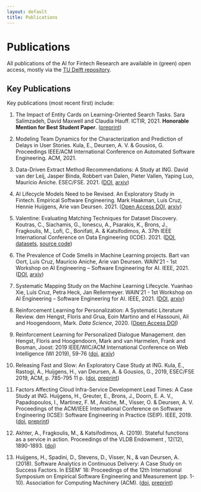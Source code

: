 ```yaml
---
layout: default
title: Publications
---
```


# Publications

All publications of the AI for Fintech Research are available in (green) open access, mostly via the [TU Delft repository][pure].

[pure]: https://research.tudelft.nl/en/searchAll/index/?search=ai4fintech

## Key Publications

Key publications (most recent first) include:

1. The Impact of Entity Cards on Learning-Oriented Search Tasks. Sara Salimzadeh, David Maxwell and Claudia Hauff. ICTIR, 2021. **Honorable Mention for Best Student Paper**. ([preprint](https://chauff.github.io/documents/publications/ICTIR2021-Salimzadeh.pdf))

1. Modeling Team Dynamics for the Characterization and Prediction of Delays in User Stories. Kula, E., Deursen, A. V. & Gousios, G. Proceedings IEEE/ACM International Conference on Automated Software Engineering. ACM, 2021. 

1. Data-Driven Extract Method Recommendations: A Study at ING. David van der Leij, Jasper Binda, Robbert van Dalen, Pieter Vallen, Yaping Luo, Maurício Aniche. ESEC/FSE. 2021. ([DOI](https://doi.org/10.1145/3468264.3473927), [arxiv](https://arxiv.org/abs/2107.05396)) 

1. AI Lifecycle Models Need to be Revised. An Exploratory Study in Fintech. Empirical Software Engineering. Mark Haakman, Luís Cruz, Hennie Huijgens, Arie van Deursen. 2021. ([Open Access DOI](https://doi.org/10.1007/s10664-021-09993-1), [arxiv](https://arxiv.org/abs/2010.02716))

1. Valentine: Evaluating Matching Techniques for Dataset Discovery. Koutras, C., Siachamis, G., Ionescu, A., Psarakis, K., Brons, J., Fragkoulis, M., Lofi, C., Bonifati, A. & Katsifodimos, A. 37th IEEE International Conference on Data Engineering (ICDE). 2021. ([DOI](https://doi.org/10.1109/ICDE51399.2021.00047), [datasets](https://zenodo.org/record/5084605), [source code](https://github.com/delftdata/valentine))

1.  The Prevalence of Code Smells in Machine Learning projects. Bart van Oort, Luís Cruz, Maurício Aniche, Arie van Deursen. WAIN'21 - 1st Workshop on AI Engineering – Software Engineering for AI. IEEE, 2021. ([DOI](https://doi.org/10.1109/WAIN52551.2021.00011), [arxiv](https://arxiv.org/abs/2103.04146))

1.   Systematic Mapping Study on the Machine Learning Lifecycle. Yuanhao Xie, Luís Cruz, Petra Heck, Jan Rellermeyer. WAIN'21 - 1st Workshop on AI Engineering – Software Engineering for AI. IEEE, 2021. ([DOI](https://doi.org/10.1109/WAIN52551.2021.00017), [arxiv](https://arxiv.org/abs/2103.10248))

1. Reinforcement Learning for Personalization: A Systematic Literature Review.
   den Hengst, Floris and Grua, Eoin Martino and el Hassouni, Ali and Hoogendoorn, Mark.
   _Data Science_, 2020.
   ([Open Access DOI](https://doi.org/10.3233/DS-200028))

1. Reinforcement Learning for Personalized Dialogue Management.
   den Hengst, Floris and Hoogendoorn, Mark and van Harmelen, Frank and Bosman, Joost:
   2019 IEEE/WIC/ACM International Conference on Web Intelligence (WI 2019), 59-76
   ([doi](https://doi.org/10.1145/3350546.3352501), [arxiv](https://arxiv.org/pdf/1908.00286.pdf))

1. Releasing Fast and Slow: An Exploratory Case Study at ING. 
   Kula, E., Rastogi, A., Huijgens, H., van Deursen, A. & Gousios, G., 2019, ESEC/FSE 2019, ACM, p. 785-795 11 p. 
   ([doi](https://doi.org/10.1145/3338906.3338978), [preprint](https://research.tudelft.nl/en/publications/releasing-fast-and-slow-an-exploratory-case-study-at-ing))

1. Factors Affecting Cloud Infra-Service Development Lead Times: A Case Study at ING.
   Huijgens, H., Greuter, E., Brons, J., Doorn, E. A. V., Papadopoulos, I., Martinez, F. M., Aniche, M., Visser, O. & Deursen, A. V. Proceedings of the ACM/IEEE International Conference on Software Engineering (ICSE): Software Engineering in Practice (SEIP). IEEE, 2019.
   ([doi](https://doi.org/10.1109/ICSE-SEIP.2019.00033), [preprint](https://research.tudelft.nl/en/publications/factors-affecting-cloud-infra-service-development-lead-times-a-ca))

1. Akhter, A., Fragkoulis, M., & Katsifodimos, A. (2019). Stateful functions as a service in action. Proceedings of the VLDB Endowment , 12(12), 1890-1893. ([doi](https://doi.org/10.14778/3352063.3352092))

1. Huijgens, H., Spadini, D., Stevens, D., Visser, N., & van Deursen, A. (2018). 
   Software Analytics in Continuous Delivery: A Case Study on Success Factors. In ESEM' 18: Proceedings of the 12th International Symposium on Empirical Software Engineering and Measurement (pp. 1-10). Association for Computing Machinery (ACM). ([doi](https://doi.org/10.1145/3239235.3240505), [preprint](https://research.tudelft.nl/en/publications/software-analytics-in-continuous-delivery-a-case-study-on-success))


<!--
## Publication List

<div id="publicationlist"></div>

<script language="javascript">

  var purexml_SERG = "https://purexml.ewi.tudelft.nl/convert/tu/research-id/ai4fintech";
  var page_nr = location.search;

  var xhttp = new XMLHttpRequest();
  xhttp.onreadystatechange = function() {
    if (this.readyState == 4 && this.status == 200) {
      document.getElementById("publicationlist").innerHTML = this.responseText;
    }
  };
  xhttp.open("GET", purexml_SERG + page_nr, true);
  xhttp.send();
</script>

-->
